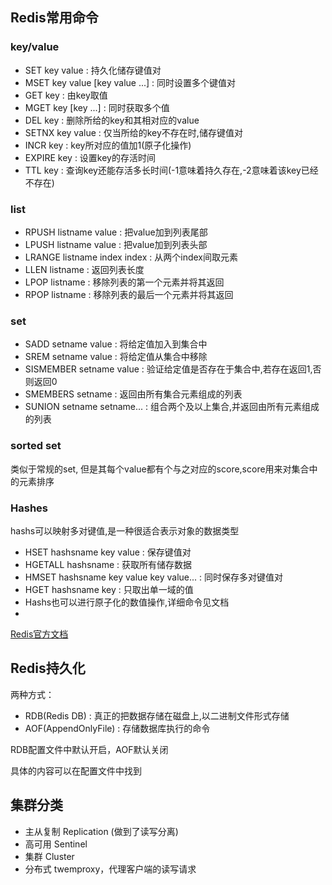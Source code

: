 ## Redis常用命令

### key/value
* SET key value : 持久化储存键值对
* MSET key value [key value ...] : 同时设置多个键值对
* GET key : 由key取值 
* MGET key [key ...] : 同时获取多个值
* DEL key : 删除所给的key和其相对应的value
* SETNX key value : 仅当所给的key不存在时,储存键值对
* INCR key : key所对应的值加1(原子化操作)
* EXPIRE key : 设置key的存活时间
* TTL key : 查询key还能存活多长时间(-1意味着持久存在,-2意味着该key已经不存在)

### list
* RPUSH listname value : 把value加到列表尾部
* LPUSH listname value : 把value加到列表头部
* LRANGE listname index index : 从两个index间取元素
* LLEN listname : 返回列表长度
* LPOP listname : 移除列表的第一个元素并将其返回
* RPOP listname : 移除列表的最后一个元素并将其返回

### set
* SADD setname value : 将给定值加入到集合中
* SREM setname value : 将给定值从集合中移除
* SISMEMBER setname value : 验证给定值是否存在于集合中,若存在返回1,否则返回0
* SMEMBERS setname : 返回由所有集合元素组成的列表
* SUNION setname setname... :  组合两个及以上集合,并返回由所有元素组成的列表

### sorted set
类似于常规的set, 但是其每个value都有个与之对应的score,score用来对集合中的元素排序

### Hashes
hashs可以映射多对键值,是一种很适合表示对象的数据类型

* HSET hashsname key value : 保存键值对
* HGETALL hashsname : 获取所有储存数据
* HMSET hashsname key value key value... : 同时保存多对键值对
* HGET hashsname key : 只取出单一域的值
* Hashs也可以进行原子化的数值操作,详细命令见文档
* 
[Redis官方文档](https://redis.io/documentation)

## Redis持久化

两种方式：
* RDB(Redis DB) : 真正的把数据存储在磁盘上,以二进制文件形式存储
* AOF(AppendOnlyFile) : 存储数据库执行的命令

RDB配置文件中默认开启，AOF默认关闭

具体的内容可以在配置文件中找到

## 集群分类

* 主从复制 Replication (做到了读写分离)
* 高可用 Sentinel
* 集群 Cluster
* 分布式 twemproxy，代理客户端的读写请求

